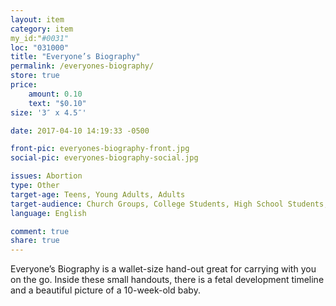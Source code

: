 ```yaml
---
layout: item
category: item
my_id:"#0031"
loc: "031000"
title: "Everyone’s Biography"
permalink: /everyones-biography/
store: true
price:
    amount: 0.10
    text: "$0.10"
size: '3″ x 4.5″'

date: 2017-04-10 14:19:33 -0500

front-pic: everyones-biography-front.jpg
social-pic: everyones-biography-social.jpg

issues: Abortion
type: Other
target-age: Teens, Young Adults, Adults
target-audience: Church Groups, College Students, High School Students, Pro-life Organizations, Sidewalk Counselors, Unintended Pregnancy
language: English

comment: true
share: true
---
```

Everyone’s Biography is a wallet-size hand-out great for carrying with you on the go. Inside these small handouts, there is a fetal development timeline and a beautiful picture of a 10-week-old baby.
